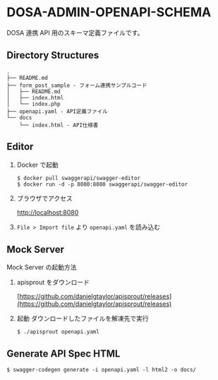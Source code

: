 # DOSA-ADMIN-OPENAPI-SCHEMA

DOSA 連携 API 用のスキーマ定義ファイルです。

## Directory Structures

```
.
├── README.md
├── form_post_sample - フォーム連携サンプルコード
│   ├── README.md
│   ├── index.html
│   └── index.php
├── openapi.yaml - API定義ファイル
└── docs
    └── index.html - API仕様書
```

## Editor

1. Docker で起動

   ```
   $ docker pull swaggerapi/swagger-editor
   $ docker run -d -p 8080:8080 swaggerapi/swagger-editor
   ```

2. ブラウザでアクセス

   [http://localhost:8080](http://localhost:8080)

3. `File > Import file` より `openapi.yaml` を読み込む

## Mock Server

Mock Server の起動方法

1. apisprout をダウンロード

   [https://github.com/danielgtaylor/apisprout/releases](https://github.com/danielgtaylor/apisprout/releases)

2. 起動
   ダウンロードしたファイルを解凍先で実行

   ```
   $ ./apisprout openapi.yaml
   ```

## Generate API Spec HTML

```
$ swagger-codegen generate -i openapi.yaml -l html2 -o docs/
```

